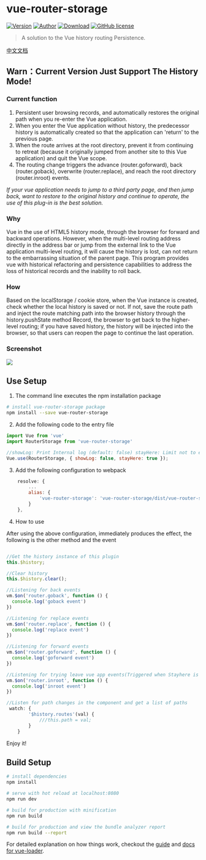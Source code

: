 # vue-router-storage

[![Version](https://img.shields.io/npm/v/vue-router-storage.svg?style=flat-square)](https://www.npmjs.com/package/vue-router-storage)
[![Author](https://img.shields.io/badge/author-ElderJames-blue.svg?style=flat-square)](https://elderjames.github.io)
[![Download](https://img.shields.io/npm/dm/vue-router-storage.svg?style=flat-square)](https://www.npmjs.com/package/vue-router-storage)
[![GitHub license](https://img.shields.io/badge/license-MIT-blue.svg?style=flat-square)](https://github.com/ElderJames/vue-router-storage/blob/master/LICENSE)  

> A solution to the Vue history routing Persistence. 

[中文文档](https://github.com/ElderJames/vue-router-storage/blob/master/README_CN.md)

## Warn：Current Version Just Support The History Mode!

### Current function

1. Persistent user browsing records, and automatically restores the original path when you re-enter the Vue application.
2. When you enter the Vue application without history, the predecessor history is automatically created so that the application can 'return' to the previous page.
3. When the route arrives at the root directory, prevent it from continuing to retreat (because it originally jumped from another site to this Vue application) and quit the Vue scope.
4. The routing change triggers the advance (router.goforward), back (router.goback), overwrite (router.replace), and reach the root directory (router.inroot) events.

*If your vue application needs to jump to a third party page, and then jump back, want to restore to the original history and continue to operate, the use of this plug-in is the best solution.*

### Why

Vue in the use of HTML5 history mode, through the browser for forward and backward operations. However, when the multi-level routing address directly in the address bar or jump from the external link to the Vue application multi-level routing, it will cause the history is lost, can not return to the embarrassing situation of the parent page. This program provides vue with historical refactoring and persistence capabilities to address the loss of historical records and the inability to roll back.

### How

Based on the localStorage / cookie store, when the Vue instance is created, check whether the local history is saved or not. If not, save the route path and inject the route matching path into the browser history through the history.pushState method Record, the browser to get back to the higher-level routing; if you have saved history, the history will be injected into the browser, so that users can reopen the page to continue the last operation.

### Screenshot

![](https://github.com/ElderJames/vue-router-storage/blob/master/screenshot/vue-router-storage-example.gif?raw=true)

## Use Setup

1. The command line executes the npm installation package
``` bash
# install vue-router-storage package
npm install --save vue-router-storage

```
2. Add the following code to the entry file
```javascript
import Vue from 'vue'
import RouterStorage from 'vue-router-storage'

//showLog: Print Internal log (default: false) stayHere: Limit not to exit Vue application (default true)
Vue.use(RouterStorage, { showLog: false, stayHere: true });
```

3. Add the following configuration to webpack
```javascript
    resolve: {
        ...
        alias: {
            'vue-router-storage': 'vue-router-storage/dist/vue-router-storage.esm.js',
        }
    },
```

4. How to use

After using the above configuration, immediately produces the effect, the following is the other method and the event

```javascript

//Get the history instance of this plugin
this.$history;

//Clear history
this.$history.clear();

//Listening for back events
vm.$on('router.goback', function () {
  console.log('goback event')
})

//Listening for replace events
vm.$on('router.replace', function () {
  console.log('replace event')
})

//Listening for forward events
vm.$on('router.goforward', function () {
  console.log('goforward event')
})

//Listening for trying leave vue app events(Triggered when Stayhere is true)
vm.$on('router.inroot', function () {
  console.log('inroot event')
})

//Listen for path changes in the component and get a list of paths
 watch: {
        '$history.routes'(val) {
            ///this.path = val;
        }
    }

```

Enjoy it!

## Build Setup

``` bash
# install dependencies
npm install

# serve with hot reload at localhost:8080
npm run dev

# build for production with minification
npm run build

# build for production and view the bundle analyzer report
npm run build --report
```

For detailed explanation on how things work, checkout the [guide](http://vuejs-templates.github.io/webpack/) and [docs for vue-loader](http://vuejs.github.io/vue-loader).
